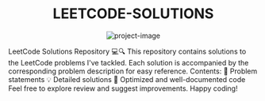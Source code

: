 <h1 align="center" id="title">LEETCODE-SOLUTIONS</h1>

<p align="center"><img src="https://encrypted-tbn0.gstatic.com/images?q=tbn:ANd9GcQvhFQX5MMDl81fsQPbYdEnsO0g8d6QWdjQ5g&amp;s" alt="project-image"></p>

<p id="description">LeetCode Solutions Repository 💻🔍 This repository contains solutions to the LeetCode problems I've tackled. Each solution is accompanied by the corresponding problem description for easy reference. Contents: 📝 Problem statements 💡 Detailed solutions 🚀 Optimized and well-documented code Feel free to explore review and suggest improvements. Happy coding!</p>
